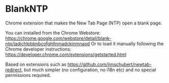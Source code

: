BlankNTP
==========

Chrome extension that makes the New Tab Page (NTP) open a blank page.

You can installed from the Chrome Webstore: https://chrome.google.com/webstore/detail/blank-ntp/iadjchlpbbnbcofghllnmadckinmnaod
Or to load it manually following the Chrome developer instructions: https://developer.chrome.com/extensions/getstarted.html

Based on extensions such as https://github.com/jimschubert/newtab-redirect, but much simpler (no configuration, no i18n etc) and no special permissions required.